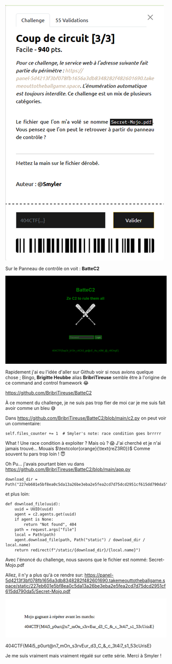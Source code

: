 ![01](https://github.com/ReZ3R0/404CTF-2024/blob/main/Images/Cc03.png?raw=true)

Sur le Panneau de contrôle on voit : **BatteC2**

![Panel](https://github.com/ReZ3R0/404CTF-2024/blob/main/Images/Panel.png?raw=true)

Rapidement j'ai eu l'idée d'aller sur Github voir si nous avions quelque chose ; Bingo, **Brigitte Heubbe** alias **BribriTireuse** semble être à l'origine de ce command and control framework :joy:

https://github.com/BribriTireuse/BatteC2

À ce moment du challenge, je ne suis pas trop fier de moi car je me suis fait avoir comme un bleu :sweat_smile:

Dans https://github.com/BribriTireuse/BatteC2/blob/main/c2.py on peut voir un commentaire: 

```python3
self.files_counter += 1  # Smyler's note: race condition goes brrrrr
```
What ! Une race condition à exploiter ?  Mais où ? :scream: J'ai cherché et je n'ai jamais trouvé... Mouais $\textcolor{orange}{\text{reZ3R0}}$ Comme souvent tu pars trop loin ! :innocent:

Oh Pu... j'avais pourtant bien vu dans https://github.com/BribriTireuse/BatteC2/blob/main/app.py 

```python3
download_dir = Path("227eb601e5bf8ea0c5da13a26be3eba2e5fea2cd7d75dcd2951cf615dd790da5")
```

et plus loin:

```python3
def download_file(uuid):
    uuid = UUID(uuid)
    agent = c2.agents.get(uuid)
    if agent is None:
        return "Not found", 404
    path = request.args["file"]
    local = Path(path)
    agent.download_file(path, Path("static") / download_dir / local.name)
    return redirect(f"/static/{download_dir}/{local.name}")
```

Avec l'énoncé du challenge, nous savons que le fichier est nommé: Secret-Mojo.pdf

Allez, il n'y a plus qu'à ce rendre sur: https://panel-5d4213f3bf078fb1656a3db8348282f482601690.takemeouttotheballgame.space/static/227eb601e5bf8ea0c5da13a26be3eba2e5fea2cd7d75dcd2951cf615dd790da5/Secret-Mojo.pdf

![Flag-Mojo](https://github.com/ReZ3R0/404CTF-2024/blob/main/Images/FlagMojo.png?raw=true)

404CTF{M4i5_p0urt@n7_mOn_s3rvEur_d3_C_&_c_3t4i7_s1_53cUrisE}


Je me suis vraiment mais vraiment régalé sur cette série. Merci à Smyler !



